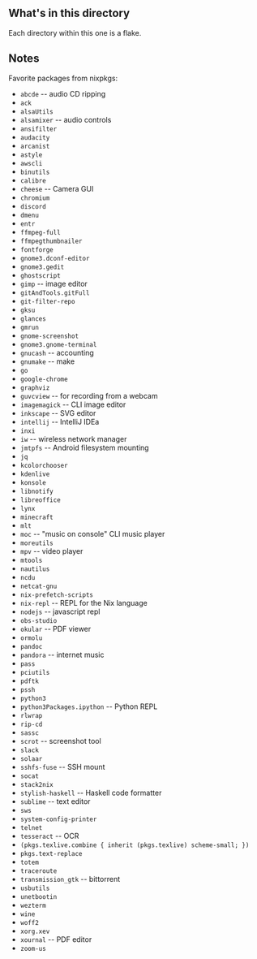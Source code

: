## What's in this directory

Each directory within this one is a flake.


## Notes

Favorite packages from nixpkgs:

- `abcde` -- audio CD ripping
- `ack`
- `alsaUtils`
- `alsamixer` -- audio controls
- `ansifilter`
- `audacity`
- `arcanist`
- `astyle`
- `awscli`
- `binutils`
- `calibre`
- `cheese` -- Camera GUI
- `chromium`
- `discord`
- `dmenu`
- `entr`
- `ffmpeg-full`
- `ffmpegthumbnailer`
- `fontforge`
- `gnome3.dconf-editor`
- `gnome3.gedit`
- `ghostscript`
- `gimp` -- image editor
- `gitAndTools.gitFull`
- `git-filter-repo`
- `gksu`
- `glances`
- `gmrun`
- `gnome-screenshot`
- `gnome3.gnome-terminal`
- `gnucash` -- accounting
- `gnumake` -- make
- `go`
- `google-chrome`
- `graphviz`
- `guvcview` -- for recording from a webcam
- `imagemagick` -- CLI image editor
- `inkscape` -- SVG editor
- `intellij` -- IntelliJ IDEa
- `inxi`
- `iw` -- wireless network manager
- `jmtpfs` -- Android filesystem mounting
- `jq`
- `kcolorchooser`
- `kdenlive`
- `konsole`
- `libnotify`
- `libreoffice`
- `lynx`
- `minecraft`
- `mlt`
- `moc` -- "music on console" CLI music player
- `moreutils`
- `mpv` -- video player
- `mtools`
- `nautilus`
- `ncdu`
- `netcat-gnu`
- `nix-prefetch-scripts`
- `nix-repl` -- REPL for the Nix language
- `nodejs` -- javascript repl
- `obs-studio`
- `okular` -- PDF viewer
- `ormolu`
- `pandoc`
- `pandora` -- internet music
- `pass`
- `pciutils`
- `pdftk`
- `pssh`
- `python3`
- `python3Packages.ipython` -- Python REPL
- `rlwrap`
- `rip-cd`
- `sassc`
- `scrot` -- screenshot tool
- `slack`
- `solaar`
- `sshfs-fuse` -- SSH mount
- `socat`
- `stack2nix`
- `stylish-haskell` -- Haskell code formatter
- `sublime` -- text editor
- `sws`
- `system-config-printer`
- `telnet`
- `tesseract` -- OCR
- `(pkgs.texlive.combine { inherit (pkgs.texlive) scheme-small; })`
- `pkgs.text-replace`
- `totem`
- `traceroute`
- `transmission_gtk` -- bittorrent
- `usbutils`
- `unetbootin`
- `wezterm`
- `wine`
- `woff2`
- `xorg.xev`
- `xournal` -- PDF editor
- `zoom-us`
